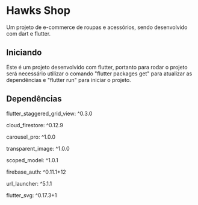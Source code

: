 # Hawks Shop

Um projeto de e-commerce de roupas e acessórios, sendo desenvolvido com dart e flutter.

## Iniciando

Este é um projeto desenvolvido com flutter, portanto para rodar o projeto será necessário utilizar o comando "flutter packages get" para atualizar as dependências e "flutter run" para iniciar o projeto.

## Dependências
  flutter_staggered_grid_view: ^0.3.0
  
  cloud_firestore: ^0.12.9
  
  carousel_pro: ^1.0.0
  
  transparent_image: ^1.0.0
  
  scoped_model: ^1.0.1
  
  firebase_auth: ^0.11.1+12
  
  url_launcher: ^5.1.1
  
  flutter_svg: ^0.17.3+1
